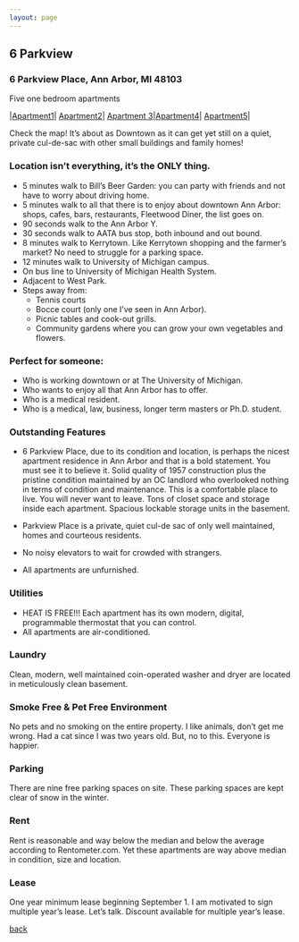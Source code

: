 ```yaml
---
layout: page
---
```


## 6 Parkview

### 6 Parkview Place, Ann Arbor, MI  48103
Five one bedroom apartments

|[Apartment1](/properties/6parkviewapt1)| [Apartment2](/properties/6parkviewapt2)| [Apartment 3](/properties/6parkviewapt3)|[Apartment4](/properties/6parkviewapt4)| [Apartment5](/properties/6parkviewapt5)|

Check the map! It’s about as Downtown as it can get yet still on a quiet, private cul-de-sac with other small buildings and family homes!

### Location isn’t everything, it’s the ONLY thing.

- 5 minutes walk to Bill’s Beer Garden:  you can party with friends and not have to worry about driving home.
- 5 minutes walk to all that there is to enjoy about downtown Ann Arbor: shops, cafes, bars, restaurants, Fleetwood Diner, the list goes on.
- 90 seconds walk to the Ann Arbor Y.
- 30 seconds walk to AATA bus stop, both inbound and out bound.
- 8 minutes walk to Kerrytown.  Like Kerrytown shopping and the farmer’s market?  No need to struggle for a parking space.
- 12 minutes walk to University of Michigan campus.
- On bus line to University of Michigan Health System.
- Adjacent to West Park.
- Steps away from:
	* Tennis courts
	* Bocce court (only one I’ve seen in Ann Arbor).
	* Picnic tables and cook-out grills.
	* Community gardens where you can grow your own vegetables and flowers.

### Perfect for someone:
- Who is working downtown or at The University of Michigan.
- Who wants to enjoy all that Ann Arbor has to offer.
- Who is a medical resident.
- Who is a medical, law, business, longer term masters or Ph.D. student.

### Outstanding Features

* 6 Parkview Place, due to its condition and location, is perhaps the nicest apartment residence in Ann Arbor and that is a bold statement. You must see it to believe it. Solid quality of 1957 construction plus the pristine condition maintained by an OC landlord who overlooked nothing in terms of condition and maintenance. This is a comfortable place to live. You will never want to leave. Tons of closet space and storage inside each apartment. Spacious lockable storage units in the basement.

* Parkview Place is a private, quiet cul-de sac of only well maintained, homes and courteous residents.

* No noisy elevators to wait for crowded with strangers.

* All apartments are unfurnished.

### Utilities

* HEAT IS FREE!!!  Each apartment has its own modern, digital, programmable thermostat that you can control.
* All apartments are air-conditioned.

### Laundry
Clean, modern, well maintained coin-operated washer and dryer are located in meticulously clean basement.


### Smoke Free & Pet Free Environment
No pets and  no smoking on the entire property.  I like animals, don’t get me wrong.  Had a cat since I was two years old.  But, no to this.  Everyone is happier.

### Parking

There are nine free parking spaces on site.  These parking spaces are kept clear of snow in the winter.

### Rent
Rent is reasonable and way below the median and below the average according to Rentometer.com.  Yet these apartments are way above median in condition, size and location.


### Lease
One year minimum lease beginning September 1.  I am motivated to sign multiple year’s lease. Let’s talk.  Discount available for multiple year’s lease.


[back](/)
